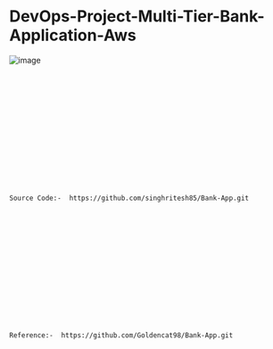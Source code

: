 # DevOps-Project-Multi-Tier-Bank-Application-Aws
![image](https://github.com/user-attachments/assets/018eb1ce-d626-4657-a635-4b004716669b)





<br><br/>
<br><br/>
<br><br/>
<br><br/>
<br><br/>
<br><br/>
```
Source Code:-  https://github.com/singhritesh85/Bank-App.git
```
<br><br/>
<br><br/>
<br><br/>
<br><br/>
<br><br/>
<br><br/>
```
Reference:-  https://github.com/Goldencat98/Bank-App.git
```
